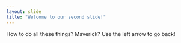 ```yaml
---
layout: slide
title: "Welcome to our second slide!"
---
```

How to do all these things? Maverick?
Use the left arrow to go back!
